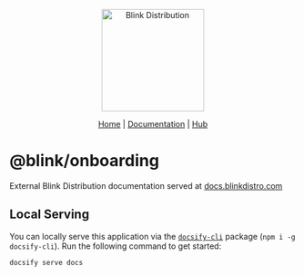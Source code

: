 <p align="center">
  <img src="https://blinkdistro.com/assets/logo.webp" alt="Blink Distribution" width="180"/>
</p>
<p align="center">
  <a href="https://blinkdistro.com">Home</a> |
  <a href="https://docs.blinkdistro.com">Documentation</a> |
  <a href="https://hub.blinkdistro.com">Hub</a>
</p>

# @blink/onboarding

External Blink Distribution documentation served at [docs.blinkdistro.com](https://docs.blinkdistro.com/)

## Local Serving

You can locally serve this application via the [`docsify-cli`](https://www.npmjs.com/package/docsify-cli) package (`npm i -g docsify-cli`).
Run the following command to get started:

```
docsify serve docs
```
